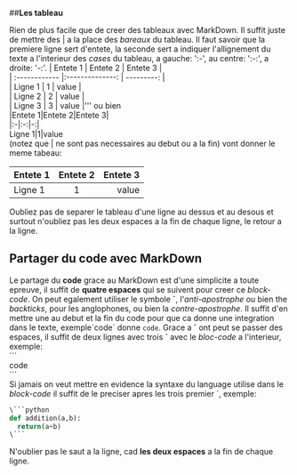 ##**Les tableau**

Rien de plus facile que de creer des tableaux avec MarkDown. Il suffit juste de mettre des \| a la place des *bareaux* du tableau. Il faut savoir que la premiere ligne sert d'entete, la seconde sert a indiquer l'allignement du texte a l'interieur des *cases* du tableau, a gauche: ':-', au centre: ':-:', a droite: '-:'.
    | Entete 1      |     Entete 2    |   Entete 3 |  
    | :------------ |:--------------: | ---------: |  
    | Ligne 1       |        1        |      value |  
    | Ligne 2       |        2        |      value |  
    | Ligne 3       |        3        |      value |''' 
ou bien  
    |Entete 1|Entete 2|Entete 3|  
    |:-|:-:|-:|  
    Ligne 1|1|value  
(notez que | ne sont pas necessaires au debut ou a la fin) vont donner le meme tabeau:

Entete 1|Entete 2|Entete 3  
:-|:-:|-:  
Ligne 1|1|value  

Oubliez pas de separer le tableau d'une ligne au dessus et au desous et surtout n'oubliez pas les deux espaces a la fin de chaque ligne, le retour a la ligne.  


## Partager du code avec MarkDown

Le partage du **code** grace au MarkDown est d'une simplicite a toute epreuve, il suffit de **quatre espaces** qui se suivent pour creer ce *block-code*.  On peut egalement utiliser le symbole **\`**, l'*anti-apostrophe* ou bien the *backticks*, pour les anglophones, ou bien la *contre-apostrophe*. Il suffit d'en mettre une au debut et la fin du code pour que ca donne une integration dans le texte, exemple\`code\` donne `code`. Grace a **\`** ont peut se passer des espaces, il suffit de deux lignes avec trois **\`** avec le *bloc-code* a l'interieur, exemple:  
    \`\`\`  
    code  
    \`\`\`  
Si jamais on veut mettre en evidence la syntaxe du language utilise dans le *block-code* il suffit de le preciser apres les trois premier \`, exemple:  
```python  
\```python  
def addition(a,b):
  return(a+b)
\```
```  
N'oublier pas le saut a la ligne, cad **les deux espaces** a la fin de chaque ligne.
